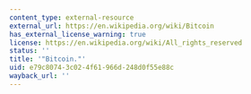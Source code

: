 ```yaml
---
content_type: external-resource
external_url: https://en.wikipedia.org/wiki/Bitcoin
has_external_license_warning: true
license: https://en.wikipedia.org/wiki/All_rights_reserved
status: ''
title: '"Bitcoin."'
uid: e79c8074-3c02-4f61-966d-248d0f55e88c
wayback_url: ''
---
```

